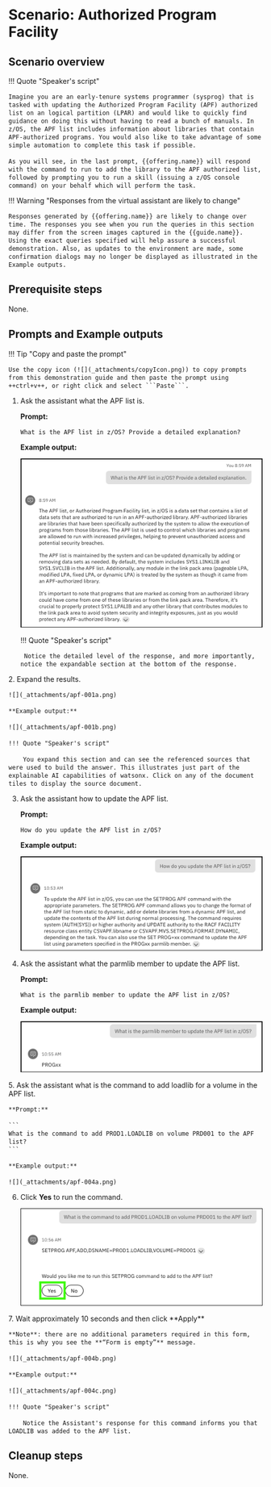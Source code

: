 # Scenario: Authorized Program Facility
## Scenario overview
!!! Quote "Speaker's script"

    Imagine you are an early-tenure systems programmer (sysprog) that is tasked with updating the Authorized Program Facility (APF) authorized list on an logical partition (LPAR) and would like to quickly find guidance on doing this without having to read a bunch of manuals. In z/OS, the APF list includes information about libraries that contain APF-authorized programs. You would also like to take advantage of some simple automation to complete this task if possible. 
    
    As you will see, in the last prompt, {{offering.name}} will respond with the command to run to add the library to the APF authorized list, followed by prompting you to run a skill (issuing a z/OS console command) on your behalf which will perform the task.

!!! Warning "Responses from the virtual assistant are likely to change"

    Responses generated by {{offering.name}} are likely to change over time. The responses you see when you run the queries in this section may differ from the screen images captured in the {{guide.name}}. Using the exact queries specified will help assure a successful demonstration. Also, as updates to the environment are made, some confirmation dialogs may no longer be displayed as illustrated in the Example outputs.

## Prerequisite steps
None.
<div style="page-break-after: always;"></div>

## Prompts and Example outputs
!!! Tip "Copy and paste the prompt"

    Use the copy icon (![](_attachments/copyIcon.png)) to copy prompts from this demonstration guide and then paste the prompt using ++ctrl+v++, or right click and select ```Paste```.

1. Ask the assistant what the APF list is.

    **Prompt:**

    ```
    What is the APF list in z/OS? Provide a detailed explanation?
    ```

    **Example output:**

    ![](_attachments/apf-001.png)

    !!! Quote "Speaker's script"

        Notice the detailed level of the response, and more importantly, notice the expandable section at the bottom of the response. 
<div style="page-break-after: always;"></div>
2. Expand the results.

    ![](_attachments/apf-001a.png)

    **Example output:**
    
    ![](_attachments/apf-001b.png)        

    !!! Quote "Speaker's script"

        You expand this section and can see the referenced sources that were used to build the answer. This illustrates just part of the explainable AI capabilities of watsonx. Click on any of the document tiles to display the source document.

3. Ask the assistant how to update the APF list.
    
    **Prompt:**

    ```
    How do you update the APF list in z/OS?
    ```
    
    **Example output:**

    ![](_attachments/apf-002.png)

4. Ask the assistant what the parmlib member to update the APF list. 

    **Prompt:**

    ```
    What is the parmlib member to update the APF list in z/OS?
    ```

    **Example output:**

    ![](_attachments/apf-003.png)
<div style="page-break-after: always;"></div>
5. Ask the assistant what is the command to add loadlib for a volume in the APF list.

    **Prompt:**
    
    ```
    What is the command to add PROD1.LOADLIB on volume PRD001 to the APF list?
    ```
    
    **Example output:**

    ![](_attachments/apf-004a.png)

6. Click **Yes** to run the command.
   
    ![](_attachments/apf-004a1.png)
<div style="page-break-after: always;"></div>
7. Wait approximately 10 seconds and then click **Apply**

    **Note**: there are no additional parameters required in this form, this is why you see the **“Form is empty”** message.

    ![](_attachments/apf-004b.png)

    **Example output:**

    ![](_attachments/apf-004c.png)           

    !!! Quote "Speaker's script"

        Notice the Assistant's response for this command informs you that LOADLIB was added to the APF list.
## Cleanup steps
None.
